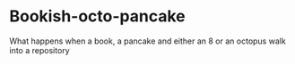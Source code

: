 # Bookish-octo-pancake
What happens when a book, a pancake and either an 8 or an octopus walk into a repository
